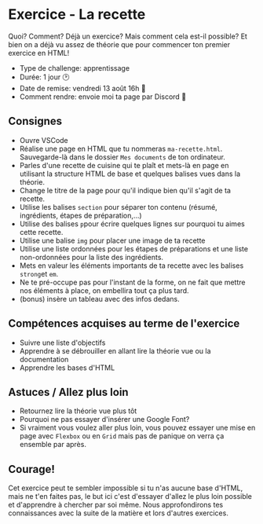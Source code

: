 # Exercice - La recette

Quoi? Comment? Déjà un exercice? Mais comment cela est-il possible? Et bien on a déjà vu assez de théorie que pour commencer ton premier exercice en HTML!

- Type de challenge: apprentissage
- Durée: 1 jour :clock2:
- Date de remise: vendredi 13 août 16h :bell:
- Comment rendre: envoie moi ta page par Discord :email:

## Consignes

- Ouvre VSCode
- Réalise une page en HTML que tu nommeras `ma-recette.html`. Sauvegarde-là dans le dossier `Mes documents` de ton ordinateur. 
- Parles d'une recette de cuisine qui te plaît et mets-là en page en utilisant la structure HTML de base et quelques balises vues dans la théorie.
- Change le titre de la page pour qu'il indique bien qu'il s'agit de ta recette.
- Utilise les balises `section` pour séparer ton contenu (résumé, ingrédients, étapes de préparation,...)
- Utilise des balises `p`pour écrire quelques lignes sur pourquoi tu aimes cette recette.
- Utilise une balise `img` pour placer une image de ta recette
- Utilise une liste ordonnées pour les étapes de préparations et une liste non-ordonnées pour la liste des ingrédients.
- Mets en valeur les éléments importants de ta recette avec les balises `strong`et `em`.
- Ne te pré-occupe pas pour l'instant de la forme, on ne fait que mettre nos éléments à place, on embellira tout ça plus tard.
- (bonus) insère un tableau avec des infos dedans.

## Compétences acquises au terme de l'exercice

- Suivre une liste d'objectifs
- Apprendre à se débrouiller en allant lire la théorie vue ou la documentation
- Apprendre les bases d'HTML

## Astuces / Allez plus loin

- Retournez lire la théorie vue plus tôt
- Pourquoi ne pas essayer d'insérer une Google Font?
- Si vraiment vous voulez aller plus loin, vous pouvez essayer une mise en page avec `Flexbox` ou en `Grid` mais pas de panique on verra ça ensemble par après.

## Courage!

Cet exercice peut te sembler impossible si tu n'as aucune base d'HTML, mais ne t'en faites pas, le but ici c'est d'essayer d'allez le plus loin possible et d'apprendre à chercher par soi même. Nous approfondirons tes connaissances avec la suite de la matière et lors d'autres exercices.